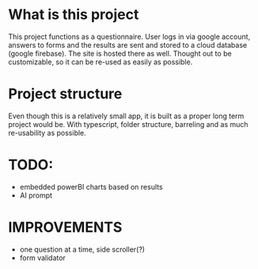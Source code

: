 # What is this project
This project functions as a questionnaire. User logs in via google account, answers to forms and the results are sent and stored to a cloud database (google firebase). The site is hosted there as well. Thought out to be customizable, so it can be re-used as easily as possible. 

# Project structure
Even though this is a relatively small app, it is built as a proper long term project would be. With typescript, folder structure, barreling and as much re-usability as possible. 

# TODO:
- embedded powerBI charts based on results
- AI prompt

# IMPROVEMENTS
- one question at a time, side scroller(?)
- form validator
 

